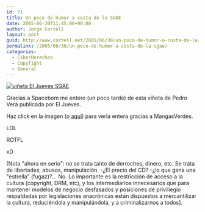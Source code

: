 ```yaml
---
id: 71
title: Un poco de humor a costa de la SGAE
date: 2005-06-30T11:45:06+00:00
author: Jorge Cortell
layout: post
guid: http://www.cortell.net/2005/06/30/un-poco-de-humor-a-costa-de-la-sgae/
permalink: /2005/06/30/un-poco-de-humor-a-costa-de-la-sgae/
categories:
  - CiberDerechos
  - Copyfight
  - General
---
```

[![viñeta El Jueves SGAE](http://blog.spacebom.com/imagenes/jueves-sgae.png)](http://www.proyectoisla.com/mangasverdes/wp-content/jueves1.jpg)
  
Gracias a Spacebom me entero (un poco tarde) de esta viñeta de Pedro Vera publicada por El Jueves.
  
Haz click en la imagen (o [aquí­](http://www.proyectoisla.com/mangasverdes/wp-content/jueves1.jpg)) para verla entera gracias a MangasVerdes.
  
LOL
  
ROTFL
  
xD
  
[Nota "ahora en serio": no se trata tanto de derroches, dinero, etc. Se trata de libertades, abusos, manipulación. -¿El precio del CD? -¿lo que gana una "estrella" (fugaz)?... No. Lo importante es la restricción de acceso a la cultura (copyright, DRM, etc), y los intermediarios innecesarios que para mantener modelos de negocio desfasados y posiciones de priviliegio respaldadas por legislaciones anacrónicas están dispuestos a mercantilizar la cultura, reduciéndola y manipulándola, y a criminalizarnos a todos].